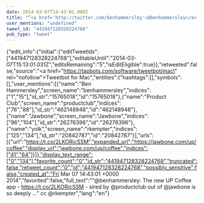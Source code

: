 ```yaml
---
date: 2014-03-07T14:43:01.000Z
title: "“<a href='http://twitter.com/benhammersley'>@benhammersley</a>: The new UP Coffee app - https://t.co/2LKORicSSM - sired by <a href='http://twitter.com/productclub'>@productclub</a> out of <a href='http://twitter.com/jawbone'>@jawbone</a> is so deeply …”  cc <a href='http://twitter.com/rkempter'>@rkempter</a>″"
user_mentions: "undefined"
tweet_id: "441947128328224768"
pub_type: "tweet"
---
```

{"edit_info":{"initial":{"editTweetIds":["441947128328224768"],"editableUntil":"2014-03-07T15:13:01.031Z","editsRemaining":"5","isEditEligible":true}},"retweeted":false,"source":"<a href=\"https://tapbots.com/software/tweetbot/mac\" rel=\"nofollow\">Tweetbot for Mac</a>","entities":{"hashtags":[],"symbols":[],"user_mentions":[{"name":"Ben Hammersley","screen_name":"benhammersley","indices":["1","15"],"id_str":"15765018","id":"15765018"},{"name":"Product Club","screen_name":"productclub","indices":["76","88"],"id_str":"462148948","id":"462148948"},{"name":"Jawbone","screen_name":"Jawbone","indices":["96","104"],"id_str":"26276396","id":"26276396"},{"name":"yolk","screen_name":"rkempter","indices":["125","134"],"id_str":"20842787","id":"20842787"}],"urls":[{"url":"https://t.co/2LKORicSSM","expanded_url":"https://jawbone.com/up/coffee","display_url":"jawbone.com/up/coffee","indices":["41","64"]}]},"display_text_range":["0","134"],"favorite_count":"0","id_str":"441947128328224768","truncated":false,"retweet_count":"0","id":"441947128328224768","possibly_sensitive":false,"created_at":"Fri Mar 07 14:43:01 +0000 2014","favorited":false,"full_text":"“@benhammersley: The new UP Coffee app - https://t.co/2LKORicSSM - sired by @productclub out of @jawbone is so deeply …”  cc @rkempter","lang":"en"}
